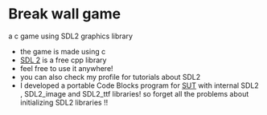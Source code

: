 # Break wall game
a c game using SDL2 graphics library
* the game is made using c 
* [SDL 2](http://libsdl.org) is a free cpp library
* feel free to use it anywhere!
* you can also check my profile for tutorials about SDL2 
* I developed a portable Code Blocks program for [SUT](http://www.en.sharif.edu) with internal SDL2 , SDL2_image and SDL2_ttf libraries! so forget all the problems about initializing SDL2 libraries !!
